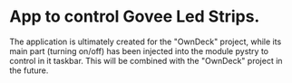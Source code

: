 # App to control Govee Led Strips.

The application is ultimately created for the "OwnDeck" project, while its main part (turning on/off) has been injected into the module pystry to control in it taskbar. 
This will be combined with the "OwnDeck" project in the future.
